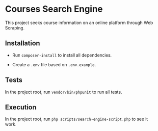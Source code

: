 # Courses Search Engine
This project seeks course information on an online platform through Web Scraping.

## Installation
* Run ```composer-install``` to install all dependencies.

* Create a ```.env``` file based on ```.env.example```.

## Tests
In the project root, run ```vendor/bin/phpunit``` to run all tests.

## Execution
In the project root, run ```php scripts/search-engine-script.php``` to see it work.
